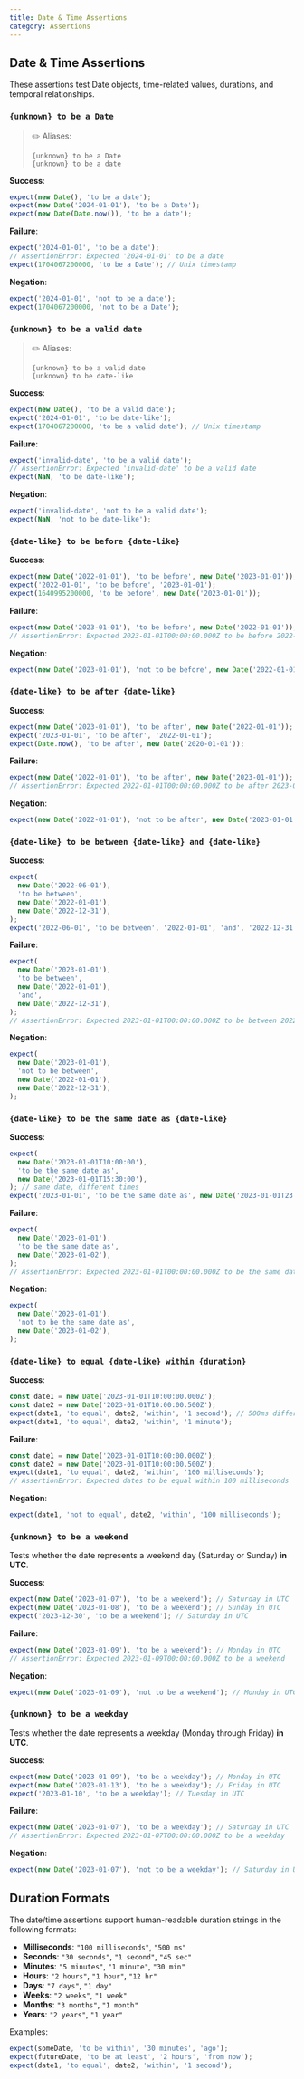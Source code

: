 ```yaml
---
title: Date & Time Assertions
category: Assertions
---
```


## Date & Time Assertions

These assertions test Date objects, time-related values, durations, and temporal relationships.

### `{unknown} to be a Date`

> ✏️ Aliases:
>
>     {unknown} to be a Date
>     {unknown} to be a date

**Success**:

```js
expect(new Date(), 'to be a date');
expect(new Date('2024-01-01'), 'to be a Date');
expect(new Date(Date.now()), 'to be a date');
```

**Failure**:

```js
expect('2024-01-01', 'to be a date');
// AssertionError: Expected '2024-01-01' to be a date
expect(1704067200000, 'to be a Date'); // Unix timestamp
```

**Negation**:

```js
expect('2024-01-01', 'not to be a date');
expect(1704067200000, 'not to be a Date');
```

### `{unknown} to be a valid date`

> ✏️ Aliases:
>
>     {unknown} to be a valid date
>     {unknown} to be date-like

**Success**:

```js
expect(new Date(), 'to be a valid date');
expect('2024-01-01', 'to be date-like');
expect(1704067200000, 'to be a valid date'); // Unix timestamp
```

**Failure**:

```js
expect('invalid-date', 'to be a valid date');
// AssertionError: Expected 'invalid-date' to be a valid date
expect(NaN, 'to be date-like');
```

**Negation**:

```js
expect('invalid-date', 'not to be a valid date');
expect(NaN, 'not to be date-like');
```

### `{date-like} to be before {date-like}`

**Success**:

```js
expect(new Date('2022-01-01'), 'to be before', new Date('2023-01-01'));
expect('2022-01-01', 'to be before', '2023-01-01');
expect(1640995200000, 'to be before', new Date('2023-01-01'));
```

**Failure**:

```js
expect(new Date('2023-01-01'), 'to be before', new Date('2022-01-01'));
// AssertionError: Expected 2023-01-01T00:00:00.000Z to be before 2022-01-01T00:00:00.000Z
```

**Negation**:

```js
expect(new Date('2023-01-01'), 'not to be before', new Date('2022-01-01'));
```

### `{date-like} to be after {date-like}`

**Success**:

```js
expect(new Date('2023-01-01'), 'to be after', new Date('2022-01-01'));
expect('2023-01-01', 'to be after', '2022-01-01');
expect(Date.now(), 'to be after', new Date('2020-01-01'));
```

**Failure**:

```js
expect(new Date('2022-01-01'), 'to be after', new Date('2023-01-01'));
// AssertionError: Expected 2022-01-01T00:00:00.000Z to be after 2023-01-01T00:00:00.000Z
```

**Negation**:

```js
expect(new Date('2022-01-01'), 'not to be after', new Date('2023-01-01'));
```

### `{date-like} to be between {date-like} and {date-like}`

**Success**:

```js
expect(
  new Date('2022-06-01'),
  'to be between',
  new Date('2022-01-01'),
  new Date('2022-12-31'),
);
expect('2022-06-01', 'to be between', '2022-01-01', 'and', '2022-12-31');
```

**Failure**:

```js
expect(
  new Date('2023-01-01'),
  'to be between',
  new Date('2022-01-01'),
  'and',
  new Date('2022-12-31'),
);
// AssertionError: Expected 2023-01-01T00:00:00.000Z to be between 2022-01-01T00:00:00.000Z and 2022-12-31T00:00:00.000Z
```

**Negation**:

```js
expect(
  new Date('2023-01-01'),
  'not to be between',
  new Date('2022-01-01'),
  new Date('2022-12-31'),
);
```

### `{date-like} to be the same date as {date-like}`

**Success**:

```js
expect(
  new Date('2023-01-01T10:00:00'),
  'to be the same date as',
  new Date('2023-01-01T15:30:00'),
); // same date, different times
expect('2023-01-01', 'to be the same date as', new Date('2023-01-01T23:59:59'));
```

**Failure**:

```js
expect(
  new Date('2023-01-01'),
  'to be the same date as',
  new Date('2023-01-02'),
);
// AssertionError: Expected 2023-01-01T00:00:00.000Z to be the same date as 2023-01-02T00:00:00.000Z
```

**Negation**:

```js
expect(
  new Date('2023-01-01'),
  'not to be the same date as',
  new Date('2023-01-02'),
);
```

### `{date-like} to equal {date-like} within {duration}`

**Success**:

```js
const date1 = new Date('2023-01-01T10:00:00.000Z');
const date2 = new Date('2023-01-01T10:00:00.500Z');
expect(date1, 'to equal', date2, 'within', '1 second'); // 500ms difference
expect(date1, 'to equal', date2, 'within', '1 minute');
```

**Failure**:

```js
const date1 = new Date('2023-01-01T10:00:00.000Z');
const date2 = new Date('2023-01-01T10:00:00.500Z');
expect(date1, 'to equal', date2, 'within', '100 milliseconds');
// AssertionError: Expected dates to be equal within 100 milliseconds
```

**Negation**:

```js
expect(date1, 'not to equal', date2, 'within', '100 milliseconds');
```

### `{unknown} to be a weekend`

Tests whether the date represents a weekend day (Saturday or Sunday) **in UTC**.

**Success**:

```js
expect(new Date('2023-01-07'), 'to be a weekend'); // Saturday in UTC
expect(new Date('2023-01-08'), 'to be a weekend'); // Sunday in UTC
expect('2023-12-30', 'to be a weekend'); // Saturday in UTC
```

**Failure**:

```js
expect(new Date('2023-01-09'), 'to be a weekend'); // Monday in UTC
// AssertionError: Expected 2023-01-09T00:00:00.000Z to be a weekend
```

**Negation**:

```js
expect(new Date('2023-01-09'), 'not to be a weekend'); // Monday in UTC
```

### `{unknown} to be a weekday`

Tests whether the date represents a weekday (Monday through Friday) **in UTC**.

**Success**:

```js
expect(new Date('2023-01-09'), 'to be a weekday'); // Monday in UTC
expect(new Date('2023-01-13'), 'to be a weekday'); // Friday in UTC
expect('2023-01-10', 'to be a weekday'); // Tuesday in UTC
```

**Failure**:

```js
expect(new Date('2023-01-07'), 'to be a weekday'); // Saturday in UTC
// AssertionError: Expected 2023-01-07T00:00:00.000Z to be a weekday
```

**Negation**:

```js
expect(new Date('2023-01-07'), 'not to be a weekday'); // Saturday in UTC
```

## Duration Formats

The date/time assertions support human-readable duration strings in the following formats:

- **Milliseconds**: `"100 milliseconds"`, `"500 ms"`
- **Seconds**: `"30 seconds"`, `"1 second"`, `"45 sec"`
- **Minutes**: `"5 minutes"`, `"1 minute"`, `"30 min"`
- **Hours**: `"2 hours"`, `"1 hour"`, `"12 hr"`
- **Days**: `"7 days"`, `"1 day"`
- **Weeks**: `"2 weeks"`, `"1 week"`
- **Months**: `"3 months"`, `"1 month"`
- **Years**: `"2 years"`, `"1 year"`

Examples:

```js
expect(someDate, 'to be within', '30 minutes', 'ago');
expect(futureDate, 'to be at least', '2 hours', 'from now');
expect(date1, 'to equal', date2, 'within', '1 second');
```
